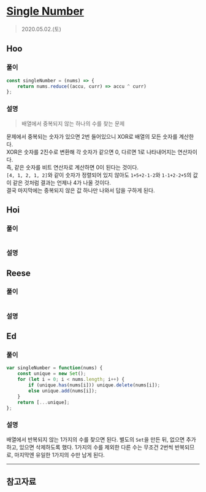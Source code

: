 # [Single Number](https://leetcode.com/explore/interview/card/top-interview-questions-easy/92/array/549/)

> 2020.05.02.(토)

## Hoo

### 풀이

```js
const singleNumber = (nums) => {
    return nums.reduce((accu, curr) => accu ^ curr)
};
```

### 설명

> 배열에서 중복되지 않는 하나의 수를 찾는 문제

문제에서 중복되는 숫자가 있으면 2번 들어있으니 XOR로 배열의 모든 숫자를 계산한다.  
XOR은 숫자를 2진수로 변환해 각 숫자가 같으면 0, 다르면 1로 나타내어지는 연산자이다.  
즉, 같은 숫자를 비트 연산자로 계산하면 0이 된다는 것이다.  
`[4, 1, 2, 1, 2]`와 같이 숫자가 정렬되어 있지 않아도 `1+5+2-1-2`와 `1-1+2-2+5`의 값이 같은 것처럼 결과는 언제나 4가 나올 것이다.  
결국 마지막에는 중복되지 않은 값 하나만 나와서 답을 구하게 된다.

## Hoi

### 풀이

```js
```

### 설명

## Reese

### 풀이

```js
```

### 설명

## Ed

### 풀이

```js
var singleNumber = function(nums) {
    const unique = new Set();
    for (let i = 0; i < nums.length; i++) {
        if (unique.has(nums[i])) unique.delete(nums[i]);
        else unique.add(nums[i]);
    }
    return [...unique];
};
```

### 설명

배열에서 반복되지 않는 1가지의 수를 찾으면 된다. 별도의 `Set`을 만든 뒤, 없으면 추가하고, 있으면 삭제하도록 했다. 1가지의 수를 제외한 다른 수는 무조건 2번씩 반복되므로, 마지막엔 유일한 1가지의 수만 남게 된다.

---

## 참고자료
